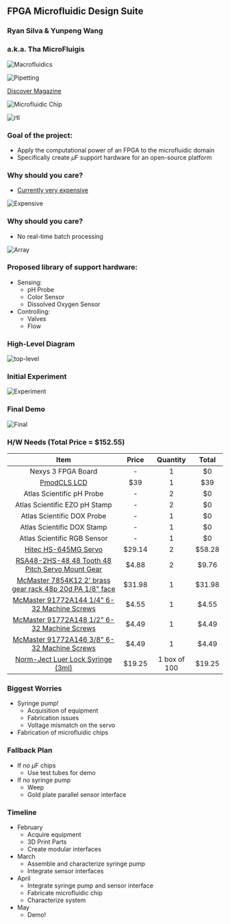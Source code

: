 ## FPGA Microfluidic Design Suite  
### **Ryan Silva & Yunpeng Wang**
### a.k.a. Tha MicroFluigis



![Macrofluidics](toilet.jpg)



![Pipetting](pipetting.jpg)

[Discover Magazine](http://blogs.discovermagazine.com/bodyhorrors/2013/03/20/mouth_pipetting/)



![Microfluidic Chip](uf.png)



![rtl](rtl.jpg)



### Goal of the project:
- Apply the computational power of an FPGA to the microfluidic domain 
- Specifically create $\mu$F support hardware for an open-source platform



### Why should you care?
- [Currently very expensive](http://products.labsmith.com/labpackage-micro-and-nano-fluidic-work-station/#.VOSsrjUrr7A)

![Expensive](cost.png)



### Why should you care?
- No real-time batch processing

![Array](array.png)



### Proposed library of support hardware:
  - Sensing:
    - pH Probe
    - Color Sensor
    - Dissolved Oxygen Sensor
  - Controlling:
    - Valves
    - Flow



### High-Level Diagram

![top-level](top.png)



### Initial Experiment

![Experiment](experiment.png)



### Final Demo

![Final](final.png)



### H/W Needs (Total Price = $152.55)

| Item | Price | Quantity | Total |
| :-: | :-: | :-: | :-: |
| Nexys 3 FPGA Board | - | 1 | $0 |
| [PmodCLS LCD](http://www.digilentinc.com/Products/Detail.cfm?NavPath=2,401,473&Prod=PMOD-CLS) | $39 | 1 | $39 |
| Atlas Scientific pH Probe | - | 2 | $0 |
| Atlas Scientific EZO pH Stamp | - | 2 | $0 |
| Atlas Scientific DOX Probe | - | 1 | $0 |
| Atlas Scientific DOX Stamp | - | 1 | $0 |
| Atlas Scientific RGB Sensor | - | 1 | $0 |
| [Hitec HS-645MG Servo](http://www.amazon.com/Hitec-32645S-HS-645MG-Torque-Metal/dp/B003T6RSVQ/ref=sr_1_1?ie=UTF8&qid=1424281100&sr=8-1&keywords=hs-645mg) | $29.14 | 2 | $58.28 |
| [RSA48-2HS-48 48 Tooth 48 Pitch Servo Mount Gear](https://www.servocity.com/html/48_pitch_hitec_servo_gears.html#.VO9YUDUrr7A) | $4.88 | 2 | $9.76 |
| [McMaster 7854K12 2' brass gear rack 48p 20d PA 1/8" face](http://www.mcmaster.com/#catalog/121/1106/=vyqxny) | $31.98 | 1 | $31.98 |
| [McMaster 91772A144 1/4" 6-32 Machine Screws](http://www.mcmaster.com/#catalog/121/3001/=vyr01f) | $4.55 | 1 | $4.55 |
| [McMaster 91772A148 1/2" 6-32 Machine Screws](http://www.mcmaster.com/#catalog/121/3001/=vyr1d3) | $4.49 | 1 | $4.49 |
| [McMaster 91772A146 3/8" 6-32 Machine Screws](http://www.mcmaster.com/#catalog/121/3001/=vyr1kl) | $4.49 | 1 | $4.49 |
| [Norm-Ject Luer Lock Syringe (3ml)](https://www.air-tite-shop.com/p-15-norm-ject-luer-lock-syringe.aspx) | $19.25 | 1 box of 100 | $19.25 |



### Biggest Worries
- Syringe pump!
  - Acquisition of equipment
  - Fabrication issues
  - Voltage mismatch on the servo
- Fabrication of microfluidic chips



### Fallback Plan
- If no $\mu$F chips
  - Use test tubes for demo
- If no syringe pump
  - Weep
  - Gold plate parallel sensor interface



### Timeline
- February
  - Acquire equipment
  - 3D Print Parts
  - Create modular interfaces
- March
  - Assemble and characterize syringe pump
  - Integrate sensor interfaces
- April
  - Integrate syringe pump and sensor interface
  - Fabricate microfluidic chip
  - Characterize system
- May 
  - Demo!
